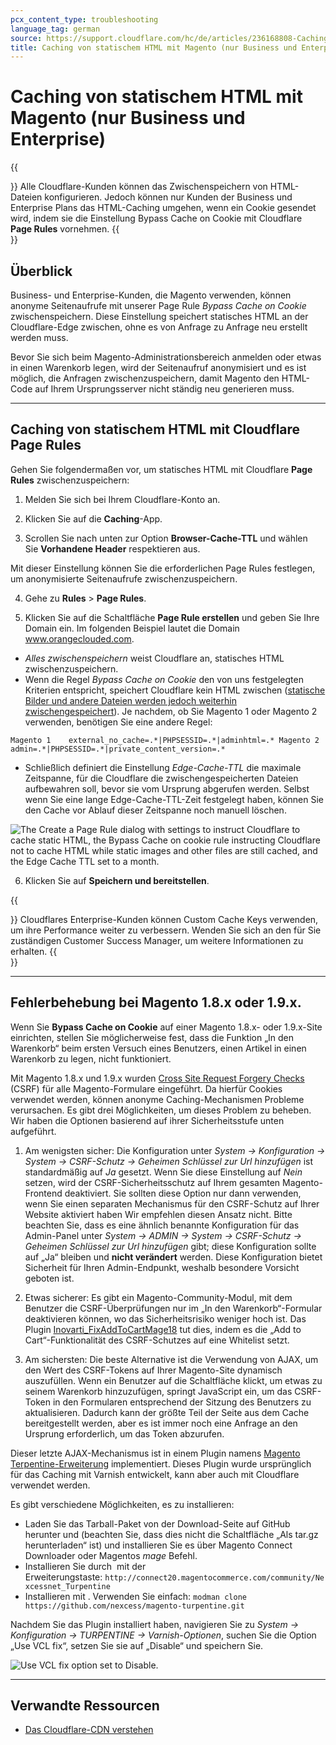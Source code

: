 ```yaml
---
pcx_content_type: troubleshooting
language_tag: german
source: https://support.cloudflare.com/hc/de/articles/236168808-Caching-von-statischem-HTML-mit-Magento-nur-Business-und-Enterprise-
title: Caching von statischem HTML mit Magento (nur Business und Enterprise) 
---
```


# Caching von statischem HTML mit Magento (nur Business und Enterprise) 

{{<Aside type="note">}}
Alle Cloudflare-Kunden können das Zwischenspeichern von HTML-Dateien
konfigurieren. Jedoch können nur Kunden der Business und Enterprise
Plans das HTML-Caching umgehen, wenn ein Cookie gesendet wird, indem sie
die Einstellung Bypass Cache on Cookie mit Cloudflare  **Page Rules**
vornehmen.
{{</Aside>}}

## Überblick

Business- und Enterprise-Kunden, die Magento verwenden, können anonyme Seitenaufrufe mit unserer Page Rule _Bypass Cache on Cookie_ zwischenspeichern. Diese Einstellung speichert statisches HTML an der Cloudflare-Edge zwischen, ohne es von Anfrage zu Anfrage neu erstellt werden muss.

Bevor Sie sich beim Magento-Administrationsbereich anmelden oder etwas in einen Warenkorb legen, wird der Seitenaufruf anonymisiert und es ist möglich, die Anfragen zwischenzuspeichern, damit Magento den HTML-Code auf Ihrem Ursprungsserver nicht ständig neu generieren muss.

___

## Caching von statischem HTML mit Cloudflare Page Rules

Gehen Sie folgendermaßen vor, um statisches HTML mit Cloudflare **Page Rules** zwischenzuspeichern:

1. Melden Sie sich bei Ihrem Cloudflare-Konto an.

2. Klicken Sie auf die **Caching**\-App.

3. Scrollen Sie nach unten zur Option **Browser-Cache-TTL** und wählen Sie **Vorhandene Header** respektieren aus.

Mit dieser Einstellung können Sie die erforderlichen Page Rules festlegen, um anonymisierte Seitenaufrufe zwischenzuspeichern.

4. Gehe zu **Rules** > **Page Rules**.

5. Klicken Sie auf die Schaltfläche **Page Rule erstellen** und geben Sie Ihre Domain ein. Im folgenden Beispiel lautet die Domain www.orangeclouded.com.

-   _Alles zwischenspeichern_ weist Cloudflare an, statisches HTML zwischenzuspeichern.
-   Wenn die Regel _Bypass Cache on Cookie_ den von uns festgelegten Kriterien entspricht, speichert Cloudflare kein HTML zwischen ([statische Bilder und andere Dateien werden jedoch weiterhin zwischengespeichert](https://support.cloudflare.com/hc/en-us/articles/200172516-Which-file-extensions-does-CloudFlare-cache-for-static-content-)). Je nachdem, ob Sie Magento 1 oder Magento 2 verwenden, benötigen Sie eine andere Regel:

`Magento 1    external_no_cache=.*|PHPSESSID=.*|adminhtml=.* Magento 2 admin=.*|PHPSESSID=.*|private_content_version=.*`

-   Schließlich definiert die Einstellung _Edge-Cache-TTL_ die maximale Zeitspanne, für die Cloudflare die zwischengespeicherten Dateien aufbewahren soll, bevor sie vom Ursprung abgerufen werden. Selbst wenn Sie eine lange Edge-Cache-TTL-Zeit festgelegt haben, können Sie den Cache vor Ablauf dieser Zeitspanne noch manuell löschen.

![The Create a Page Rule dialog with settings to instruct Cloudflare to cache static HTML, the Bypass Cache on cookie rule instructing Cloudflare not to cache HTML while static images and other files are still cached, and the Edge Cache TTL set to a month.](/images/support/hc-import-page_rules_caching_static_html_with_magento.png)

6. Klicken Sie auf **Speichern und bereitstellen**.

{{<Aside type="note">}}
Cloudflares Enterprise-Kunden können Custom Cache Keys verwenden, um
ihre Performance weiter zu verbessern. Wenden Sie sich an den für Sie
zuständigen Customer Success Manager, um weitere Informationen zu
erhalten.
{{</Aside>}}

___

## Fehlerbehebung bei Magento 1.8.x oder 1.9.x.

Wenn Sie **Bypass Cache on Cookie** auf einer Magento 1.8.x- oder 1.9.x-Site einrichten, stellen Sie möglicherweise fest, dass die Funktion „In den Warenkorb“ beim ersten Versuch eines Benutzers, einen Artikel in einen Warenkorb zu legen, nicht funktioniert.

Mit Magento 1.8.x und 1.9.x wurden [Cross Site Request Forgery Checks](https://www.section.io/blog/csrf-and-caching/) (CSRF) für alle Magento-Formulare eingeführt. Da hierfür Cookies verwendet werden, können anonyme Caching-Mechanismen Probleme verursachen. Es gibt drei Möglichkeiten, um dieses Problem zu beheben. Wir haben die Optionen basierend auf ihrer Sicherheitsstufe unten aufgeführt.

1. Am wenigsten sicher: Die Konfiguration unter _System -> Konfiguration -> System -> CSRF-Schutz -> Geheimen Schlüssel zur Url hinzufügen_ ist standardmäßig auf _Ja_ gesetzt. Wenn Sie diese Einstellung auf _Nein_ setzen, wird der CSRF-Sicherheitsschutz auf Ihrem gesamten Magento-Frontend deaktiviert. Sie sollten diese Option nur dann verwenden, wenn Sie einen separaten Mechanismus für den CSRF-Schutz auf Ihrer Website aktiviert haben Wir empfehlen diesen Ansatz nicht. Bitte beachten Sie, dass es eine ähnlich benannte Konfiguration für das Admin-Panel unter _System -> ADMIN -> System -> CSRF-Schutz -> Geheimen Schlüssel zur Url hinzufügen_ gibt; diese Konfiguration sollte auf „Ja“ bleiben und **nicht verändert** werden. Diese Konfiguration bietet Sicherheit für Ihren Admin-Endpunkt, weshalb besondere Vorsicht geboten ist.

2. Etwas sicherer: Es gibt ein Magento-Community-Modul, mit dem Benutzer die CSRF-Überprüfungen nur im „In den Warenkorb“-Formular deaktivieren können, wo das Sicherheitsrisiko weniger hoch ist. Das Plugin [Inovarti\_FixAddToCartMage18](https://github.com/deivisonarthur/Inovarti_FixAddToCartMage18/blob/master/README.md) tut dies, indem es die „Add to Cart“-Funktionalität des CSRF-Schutzes auf eine Whitelist setzt. 

3. Am sichersten: Die beste Alternative ist die Verwendung von AJAX, um den Wert des CSRF-Tokens auf Ihrer Magento-Site dynamisch auszufüllen. Wenn ein Benutzer auf die Schaltfläche klickt, um etwas zu seinem Warenkorb hinzuzufügen, springt JavaScript ein, um das CSRF-Token in den Formularen entsprechend der Sitzung des Benutzers zu aktualisieren. Dadurch kann der größte Teil der Seite aus dem Cache bereitgestellt werden, aber es ist immer noch eine Anfrage an den Ursprung erforderlich, um das Token abzurufen.

Dieser letzte AJAX-Mechanismus ist in einem Plugin namens [Magento Terpentine-Erweiterung](https://github.com/nexcess/magento-turpentine) implementiert. Dieses Plugin wurde ursprünglich für das Caching mit Varnish entwickelt, kann aber auch mit Cloudflare verwendet werden.

Es gibt verschiedene Möglichkeiten, es zu installieren:

-   Laden Sie das Tarball-Paket von der Download-Seite auf GitHub herunter und (beachten Sie, dass dies nicht die Schaltfläche „Als tar.gz herunterladen“ ist) und installieren Sie es über Magento Connect Downloader oder Magentos _mage_ Befehl.
-   Installieren Sie durch  mit der Erweiterungstaste: `http://connect20.magentocommerce.com/community/Nexcessnet_Turpentine`
-   Installieren mit . Verwenden Sie einfach: `modman clone https://github.com/nexcess/magento-turpentine.git`

Nachdem Sie das Plugin installiert haben, navigieren Sie zu _System -> Konfiguration -> TURPENTINE -> Varnish-Optionen_, suchen Sie die Option „Use VCL fix“, setzen Sie sie auf „Disable“ und speichern Sie.

![Use VCL fix option set to Disable.](/images/support/hc-import-use_vcl_fix_magento_cache_static_html.png)

___

## Verwandte Ressourcen

-   [Das Cloudflare-CDN verstehen](https://support.cloudflare.com/hc/en-us/articles/200172516)
